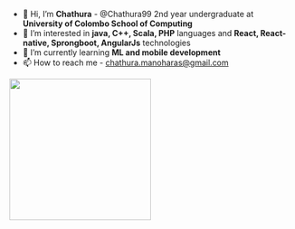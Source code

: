 - 👋 Hi, I’m **Chathura** - @Chathura99 2nd year undergraduate at **University of Colombo School of Computing**
- 👀 I’m interested in **java, C++, Scala, PHP** languages and **React, React-native, Sprongboot, AngularJs** technologies
- 🌱 I’m currently learning **ML and mobile development**
- 📫 How to reach me - chathura.manoharas@gmail.com


<img src="https://camo.githubusercontent.com/a4c584bce1c41271485d28f92aaf9f581b3c88b68ca723b6edfd58b4ba988c2b/68747470733a2f2f63646e2e6472696262626c652e636f6d2f75736572732f313138373833362f73637265656e73686f74732f363533393432392f70726f6772616d65722e676966" width="250">

